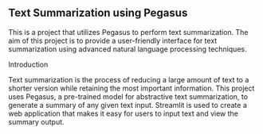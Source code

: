 ## Text Summarization using Pegasus

This is a project that utilizes Pegasus to perform text summarization. The aim of this project is to provide a user-friendly interface for text summarization using advanced natural language processing techniques.

Introduction

Text summarization is the process of reducing a large amount of text to a shorter version while retaining the most important information. This project uses Pegasus, a pre-trained model for abstractive text summarization, to generate a summary of any given text input. Streamlit is used to create a web application that makes it easy for users to input text and view the summary output.
